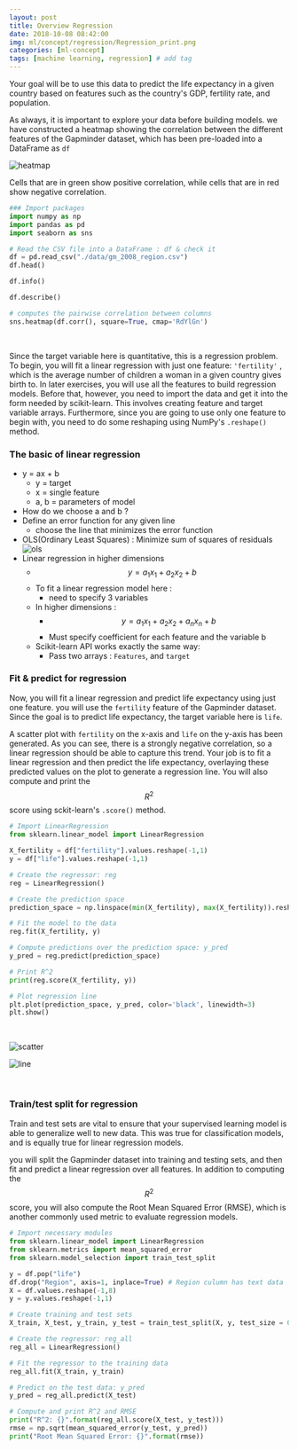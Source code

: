 ```yaml
---
layout: post
title: Overview Regression  
date: 2018-10-08 08:42:00
img: ml/concept/regression/Regression_print.png
categories: [ml-concept] 
tags: [machine learning, regression] # add tag
---
```


Your goal will be to use this data to predict the life expectancy in a given country based on features such as the country's GDP, fertility rate, and population.

As always, it is important to explore your data before building models. 
we have constructed a heatmap showing the correlation between the different features of the Gapminder dataset, which has been pre-loaded into a DataFrame as `df`

![heatmap](../assets/img/ml/concept/regression/heatmap.png)

Cells that are in green show positive correlation, while cells that are in red show negative correlation.

```python
### Import packages
import numpy as np
import pandas as pd
import seaborn as sns

# Read the CSV file into a DataFrame : df & check it
df = pd.read_csv("./data/gm_2008_region.csv")
df.head()

df.info()

df.describe()

# computes the pairwise correlation between columns
sns.heatmap(df.corr(), square=True, cmap='RdYlGn')
```
<br>

Since the target variable here is quantitative, this is a regression problem. To begin, you will fit a linear regression with just one feature: `'fertility'`
, which is the average number of children a woman in a given country gives birth to. In later exercises, you will use all the features to build regression models.
Before that, however, you need to import the data and get it into the form needed by scikit-learn. 
This involves creating feature and target variable arrays. Furthermore, since you are going to use only one feature to begin with, you need to do some reshaping using NumPy's `.reshape()` method.

### The basic of linear regression

+ y = ax + b
    - y = target
    - x = single feature
    - a, b = parameters of model
+ How do we choose a and b ?
+ Define an error function for any given line
    - choose the line that minimizes the error function
+ OLS(Ordinary Least Squares) : Minimize sum of squares of residuals <br>
    ![ols](../assets/img/ml/concept/regression/ols.PNG)
+ Linear regression in higher dimensions
    - $$y = a_{1}x_{1} + a_{2}x_{2} + b$$
    - To fit a linear regression model here :
        - need to specify 3 variables
    - In higher dimensions :
        - $$y = a_{1}x_{1} + a_{2}x_{2} + a_{n}x_{n} + b$$
        - Must specify coefficient for each feature and the variable b
    - Scikit-learn API works exactly the same way:
        - Pass two arrays : `Features`, and `target`
        
        
### Fit & predict for regression

Now, you will fit a linear regression and predict life expectancy using just one feature.
you will use the `fertility` feature of the Gapminder dataset. 
Since the goal is to predict life expectancy, the target variable here is `life`.

A scatter plot with `fertility` on the x-axis and `life` on the y-axis has been generated.
As you can see, there is a strongly negative correlation, so a linear regression should be able to capture this trend.
Your job is to fit a linear regression and then predict the life expectancy, overlaying these predicted values on the plot to generate a regression line.
You will also compute and print the $$R^{2}$$ score using sckit-learn's `.score()` method.

```python
# Import LinearRegression
from sklearn.linear_model import LinearRegression

X_fertility = df["fertility"].values.reshape(-1,1)
y = df["life"].values.reshape(-1,1)

# Create the regressor: reg
reg = LinearRegression()

# Create the prediction space
prediction_space = np.linspace(min(X_fertility), max(X_fertility)).reshape(-1,1)

# Fit the model to the data
reg.fit(X_fertility, y)

# Compute predictions over the prediction space: y_pred
y_pred = reg.predict(prediction_space)

# Print R^2 
print(reg.score(X_fertility, y))

# Plot regression line
plt.plot(prediction_space, y_pred, color='black', linewidth=3)
plt.show()
```

<br>

![scatter](../assets/img/ml/concept/regression/scatter_graph.png)

![line](../assets/img/ml/concept/regression/line-regression.png)

<br>

### Train/test split for regression

Train and test sets are vital to ensure that your supervised learning model is able to generalize well to new data. 
This was true for classification models, and is equally true for linear regression models.

you will split the Gapminder dataset into training and testing sets, and then fit and predict a linear regression over all features.
In addition to computing the $$R^{2}$$ score, you will also compute the Root Mean Squared Error (RMSE), which is another commonly used metric to evaluate regression models.

```python
# Import necessary modules
from sklearn.linear_model import LinearRegression
from sklearn.metrics import mean_squared_error
from sklearn.model_selection import train_test_split

y = df.pop("life")
df.drop("Region", axis=1, inplace=True) # Region culumn has text data
X = df.values.reshape(-1,8)
y = y.values.reshape(-1,1)

# Create training and test sets
X_train, X_test, y_train, y_test = train_test_split(X, y, test_size = 0.3, random_state=42)

# Create the regressor: reg_all
reg_all = LinearRegression()

# Fit the regressor to the training data
reg_all.fit(X_train, y_train)

# Predict on the test data: y_pred
y_pred = reg_all.predict(X_test)

# Compute and print R^2 and RMSE
print("R^2: {}".format(reg_all.score(X_test, y_test)))
rmse = np.sqrt(mean_squared_error(y_test, y_pred))
print("Root Mean Squared Error: {}".format(rmse))

```

<br>

  